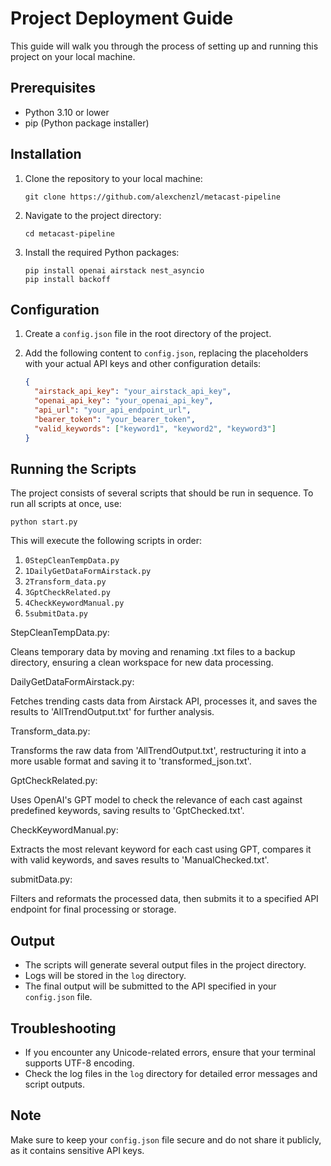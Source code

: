 # Project Deployment Guide

This guide will walk you through the process of setting up and running this project on your local machine.

## Prerequisites

- Python 3.10 or lower
- pip (Python package installer)

## Installation

1. Clone the repository to your local machine:
   ```
   git clone https://github.com/alexchenzl/metacast-pipeline
   ```

2. Navigate to the project directory:
   ```
   cd metacast-pipeline
   ```

3. Install the required Python packages:
   ```
   pip install openai airstack nest_asyncio
   pip install backoff
   ```

## Configuration

1. Create a `config.json` file in the root directory of the project.

2. Add the following content to `config.json`, replacing the placeholders with your actual API keys and other configuration details:
   ```json
   {
     "airstack_api_key": "your_airstack_api_key",
     "openai_api_key": "your_openai_api_key",
     "api_url": "your_api_endpoint_url",
     "bearer_token": "your_bearer_token",
     "valid_keywords": ["keyword1", "keyword2", "keyword3"]
   }
   ```

## Running the Scripts

The project consists of several scripts that should be run in sequence. To run all scripts at once, use:

```
python start.py
```

This will execute the following scripts in order:

1. `0StepCleanTempData.py`
2. `1DailyGetDataFormAirstack.py`
3. `2Transform_data.py`
4. `3GptCheckRelated.py`
5. `4CheckKeywordManual.py`
6. `5submitData.py`

StepCleanTempData.py:

Cleans temporary data by moving and renaming .txt files to a backup directory, ensuring a clean workspace for new data processing.

DailyGetDataFormAirstack.py:

Fetches trending casts data from Airstack API, processes it, and saves the results to 'AllTrendOutput.txt' for further analysis.

Transform_data.py: 

Transforms the raw data from 'AllTrendOutput.txt', restructuring it into a more usable format and saving it to 'transformed_json.txt'.

GptCheckRelated.py: 

Uses OpenAI's GPT model to check the relevance of each cast against predefined keywords, saving results to 'GptChecked.txt'.

CheckKeywordManual.py:

Extracts the most relevant keyword for each cast using GPT, compares it with valid keywords, and saves results to 'ManualChecked.txt'.

submitData.py: 

Filters and reformats the processed data, then submits it to a specified API endpoint for final processing or storage.

## Output

- The scripts will generate several output files in the project directory.
- Logs will be stored in the `log` directory.
- The final output will be submitted to the API specified in your `config.json` file.

## Troubleshooting

- If you encounter any Unicode-related errors, ensure that your terminal supports UTF-8 encoding.
- Check the log files in the `log` directory for detailed error messages and script outputs.

## Note

Make sure to keep your `config.json` file secure and do not share it publicly, as it contains sensitive API keys.
